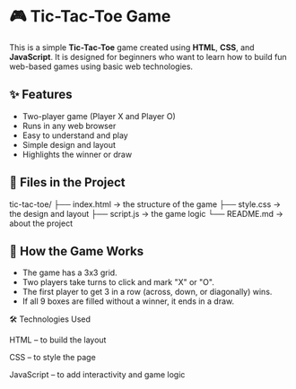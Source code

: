 # 🎮 Tic-Tac-Toe Game 

This is a simple **Tic-Tac-Toe** game created using **HTML**, **CSS**, and **JavaScript**. It is designed for beginners who want to learn how to build fun web-based games using basic web technologies.

## ✨ Features

- Two-player game (Player X and Player O)
- Runs in any web browser
- Easy to understand and play
- Simple design and layout
- Highlights the winner or draw

## 📁 Files in the Project

tic-tac-toe/
├── index.html → the structure of the game
├── style.css → the design and layout
├── script.js → the game logic
└── README.md → about the project


## 🧠 How the Game Works

- The game has a 3x3 grid.
- Two players take turns to click and mark "X" or "O".
- The first player to get 3 in a row (across, down, or diagonally) wins.
- If all 9 boxes are filled without a winner, it ends in a draw.

🛠️ Technologies Used

HTML – to build the layout
    
CSS – to style the page
    
JavaScript – to add interactivity and game logic
